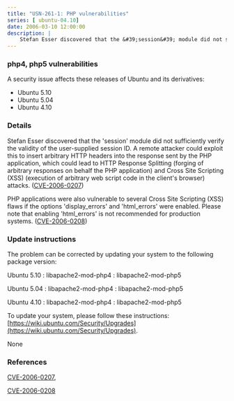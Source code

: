 ```yaml
---
title: "USN-261-1: PHP vulnerabilities"
series: [ ubuntu-04.10]
date: 2006-03-10 12:00:00
description: |
    Stefan Esser discovered that the &#39;session&#39; module did not sufficiently verify the validity of the user-supplied session ID. A remote attacker could exploit this to insert arbitrary HTTP headers into the response sent by the PHP application, which could lead to HTTP Response Splitting (forging of arbitrary responses on behalf the PHP application) and Cross Site Scripting (XSS) (execution of arbitrary web script code in the client&#39;s browser) attacks. ([CVE-2006-0207](http://people.ubuntu.com/~ubuntu-security/cve/CVE-2006-0207))
--- 
```

 
### php4, php5 vulnerabilities

A security issue affects these releases of Ubuntu and its derivatives:

* Ubuntu 5.10
* Ubuntu 5.04
* Ubuntu 4.10

### Details

Stefan Esser discovered that the &#39;session&#39; module did not sufficiently verify the validity of the user-supplied session ID. A remote attacker could exploit this to insert arbitrary HTTP headers into the response sent by the PHP application, which could lead to HTTP Response Splitting (forging of arbitrary responses on behalf the PHP application) and Cross Site Scripting (XSS) (execution of arbitrary web script code in the client&#39;s browser) attacks. ([CVE-2006-0207](http://people.ubuntu.com/~ubuntu-security/cve/CVE-2006-0207))

PHP applications were also vulnerable to several Cross Site Scripting (XSS) flaws if the options &#39;display_errors&#39; and &#39;html_errors&#39; were enabled. Please note that enabling &#39;html_errors&#39; is not recommended for production systems. ([CVE-2006-0208](http://people.ubuntu.com/~ubuntu-security/cve/CVE-2006-0208))

### Update instructions

The problem can be corrected by updating your system to the following package version:

Ubuntu 5.10
 : libapache2-mod-php4 
 : libapache2-mod-php5 

Ubuntu 5.04
 : libapache2-mod-php4 
 : libapache2-mod-php5 

Ubuntu 4.10
 : libapache2-mod-php4 
 : libapache2-mod-php5 

To update your system, please follow these instructions: [https://wiki.ubuntu.com/Security/Upgrades](https://wiki.ubuntu.com/Security/Upgrades).

None

### References

 [CVE-2006-0207](http://people.ubuntu.com/~ubuntu-security/cve/CVE-2006-0207), 

 [CVE-2006-0208](http://people.ubuntu.com/~ubuntu-security/cve/CVE-2006-0208)
 
